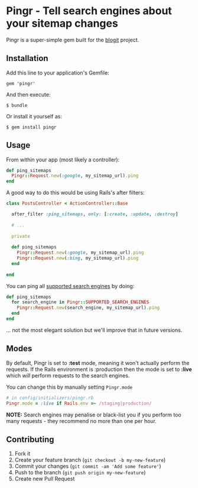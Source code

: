# Pingr - Tell search engines about your sitemap changes

Pingr is a super-simple gem built for the [blogit](http://github.com/KatanaCode/blogit "A Rails Blogging Engine") project.

## Installation

Add this line to your application's Gemfile:

    gem 'pingr'

And then execute:

    $ bundle

Or install it yourself as:

    $ gem install pingr

## Usage

From within your app (most likely a controller):

``` ruby
def ping_sitemaps
  Pingr::Request.new(:google, my_sitemap_url).ping
end
```

A good way to do this would be using Rails's after filters:

``` ruby
class PostsController < ActionController::Base

  after_filter :ping_sitemaps, only: [:create, :update, :destroy]
  
  # ... 
  
  private
  
  def ping_sitemaps
    Pingr::Request.new(:google, my_sitemap_url).ping
    Pingr::Request.new(:bing, my_sitemap_url).ping
  end
  
end
```

You can ping all [supported search engines](https://github.com/KatanaCode/pingr/blob/master/lib/pingr.rb#L9) by doing:

``` ruby
def ping_sitemaps
  for search_engine in Pingr::SUPPORTED_SEARCH_ENGINES
    Pingr::Request.new(search_engine, my_sitemap_url).ping
  end
end
```

... not the most elegant solution but we'll improve that in future versions.

## Modes

By default, Pingr is set to **:test** mode, meaning it won't actually perform the requests. If the Rails environment is :production then the mode is set to **:live** which *will* perform requests to the search engines.

You can change this by manually setting `Pingr.mode`

``` ruby
# in config/initializers/pingr.rb
Pingr.mode = :live if Rails.env =~ /staging|production/
```

**NOTE:** Search engines may penalise or black-list you if you perform too many requests - they recommend no more than one per hour.

## Contributing

1. Fork it
2. Create your feature branch (`git checkout -b my-new-feature`)
3. Commit your changes (`git commit -am 'Add some feature'`)
4. Push to the branch (`git push origin my-new-feature`)
5. Create new Pull Request
